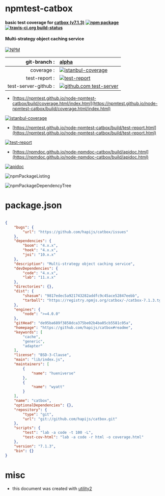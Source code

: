 # npmtest-catbox

#### basic test coverage for  [catbox (v7.1.3)](https://github.com/hapijs/catbox#readme)  [![npm package](https://img.shields.io/npm/v/npmtest-catbox.svg?style=flat-square)](https://www.npmjs.org/package/npmtest-catbox) [![travis-ci.org build-status](https://api.travis-ci.org/npmtest/node-npmtest-catbox.svg)](https://travis-ci.org/npmtest/node-npmtest-catbox)

#### Multi-strategy object caching service

[![NPM](https://nodei.co/npm/catbox.png?downloads=true&downloadRank=true&stars=true)](https://www.npmjs.com/package/catbox)

| git-branch : | [alpha](https://github.com/npmtest/node-npmtest-catbox/tree/alpha)|
|--:|:--|
| coverage : | [![istanbul-coverage](https://npmtest.github.io/node-npmtest-catbox/build/coverage.badge.svg)](https://npmtest.github.io/node-npmtest-catbox/build/coverage.html/index.html)|
| test-report : | [![test-report](https://npmtest.github.io/node-npmtest-catbox/build/test-report.badge.svg)](https://npmtest.github.io/node-npmtest-catbox/build/test-report.html)|
| test-server-github : | [![github.com test-server](https://npmtest.github.io/node-npmtest-catbox/GitHub-Mark-32px.png)](https://npmtest.github.io/node-npmtest-catbox/build/app/index.html) | | build-artifacts : | [![build-artifacts](https://npmtest.github.io/node-npmtest-catbox/glyphicons_144_folder_open.png)](https://github.com/npmtest/node-npmtest-catbox/tree/gh-pages/build)|

- [https://npmtest.github.io/node-npmtest-catbox/build/coverage.html/index.html](https://npmtest.github.io/node-npmtest-catbox/build/coverage.html/index.html)

[![istanbul-coverage](https://npmtest.github.io/node-npmtest-catbox/build/screenCapture.buildCi.browser.%252Ftmp%252Fbuild%252Fcoverage.lib.html.png)](https://npmtest.github.io/node-npmtest-catbox/build/coverage.html/index.html)

- [https://npmtest.github.io/node-npmtest-catbox/build/test-report.html](https://npmtest.github.io/node-npmtest-catbox/build/test-report.html)

[![test-report](https://npmtest.github.io/node-npmtest-catbox/build/screenCapture.buildCi.browser.%252Ftmp%252Fbuild%252Ftest-report.html.png)](https://npmtest.github.io/node-npmtest-catbox/build/test-report.html)

- [https://npmdoc.github.io/node-npmdoc-catbox/build/apidoc.html](https://npmdoc.github.io/node-npmdoc-catbox/build/apidoc.html)

[![apidoc](https://npmdoc.github.io/node-npmdoc-catbox/build/screenCapture.buildCi.browser.%252Ftmp%252Fbuild%252Fapidoc.html.png)](https://npmdoc.github.io/node-npmdoc-catbox/build/apidoc.html)

![npmPackageListing](https://npmtest.github.io/node-npmtest-catbox/build/screenCapture.npmPackageListing.svg)

![npmPackageDependencyTree](https://npmtest.github.io/node-npmtest-catbox/build/screenCapture.npmPackageDependencyTree.svg)



# package.json

```json

{
    "bugs": {
        "url": "https://github.com/hapijs/catbox/issues"
    },
    "dependencies": {
        "boom": "4.x.x",
        "hoek": "4.x.x",
        "joi": "10.x.x"
    },
    "description": "Multi-strategy object caching service",
    "devDependencies": {
        "code": "4.x.x",
        "lab": "11.x.x"
    },
    "directories": {},
    "dist": {
        "shasum": "9817edec5a921743282addfc9c45ace52847eebb",
        "tarball": "https://registry.npmjs.org/catbox/-/catbox-7.1.3.tgz"
    },
    "engines": {
        "node": ">=4.0.0"
    },
    "gitHead": "de95ba689f3858dca375be02b4ba05cb5581c05a",
    "homepage": "https://github.com/hapijs/catbox#readme",
    "keywords": [
        "cache",
        "generic",
        "adapter"
    ],
    "license": "BSD-3-Clause",
    "main": "lib/index.js",
    "maintainers": [
        {
            "name": "hueniverse"
        },
        {
            "name": "wyatt"
        }
    ],
    "name": "catbox",
    "optionalDependencies": {},
    "repository": {
        "type": "git",
        "url": "git://github.com/hapijs/catbox.git"
    },
    "scripts": {
        "test": "lab -a code -t 100 -L",
        "test-cov-html": "lab -a code -r html -o coverage.html"
    },
    "version": "7.1.3",
    "bin": {}
}
```



# misc
- this document was created with [utility2](https://github.com/kaizhu256/node-utility2)
